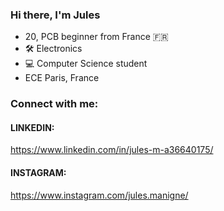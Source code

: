 ### Hi there, I'm Jules

- 20, PCB beginner from France 🇫🇷
- 🛠 Electronics 
- 💻 Computer Science student 
- ECE Paris, France 

### Connect with me: 

#### LINKEDIN:
https://www.linkedin.com/in/jules-m-a36640175/

#### INSTAGRAM: 
https://www.instagram.com/jules.manigne/



